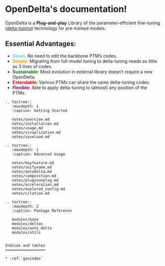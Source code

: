 OpenDelta's documentation!
=====================================

OpenDelta is a **Plug-and-play** Library of the parameter-efficient fine-tuning ([delta-tuning](WhatisDelta)) technology for pre-trained models.


## Essential Advantages:

- <span style="color:rgb(81, 217, 245);font-weight:bold">Clean:</span> No need to edit the backbone PTM’s codes.
- <span style="color:orange;font-weight:bold">Simple:</span> Migrating from full-model tuning to delta-tuning needs as little as 3 lines of codes.
- <span style="color:green;font-weight:bold">Sustainable:</span> Most evolution in external library doesn’t require a new OpenDelta.
- <span style="color:red;font-weight:bold">Extendable:</span> Various PTMs can share the same delta-tuning codes.
- <span style="color:purple;font-weight:bold">Flexible:</span> Able to apply delta-tuning to (almost) any position of the PTMs.

```{eval-rst}
.. toctree::
   :maxdepth: 1
   :caption: Getting Started

   notes/overview.md
   notes/installation.md
   notes/usage.md
   notes/visualization.md
   notes/saveload.md

.. toctree::
   :maxdepth: 1
   :caption: Advanced Usage

   notes/keyfeature.md
   notes/unifyname.md
   notes/autodelta.md
   notes/composition.md
   notes/pluginunplug.md
   notes/acceleration.md
   notes/explored_config.md
   notes/citation.md

.. toctree::
   :maxdepth: 2
   :caption: Package Reference

   modules/base
   modules/deltas
   modules/auto_delta
   modules/utils


Indices and tables
==================

* :ref:`genindex`

```